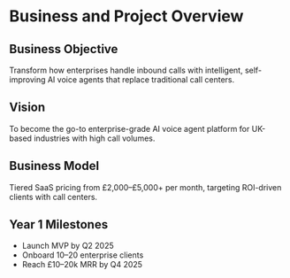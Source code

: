 # Business and Project Overview

## Business Objective
Transform how enterprises handle inbound calls with intelligent, self-improving AI voice agents that replace traditional call centers.

## Vision
To become the go-to enterprise-grade AI voice agent platform for UK-based industries with high call volumes.

## Business Model
Tiered SaaS pricing from £2,000–£5,000+ per month, targeting ROI-driven clients with call centers.

## Year 1 Milestones
- Launch MVP by Q2 2025
- Onboard 10–20 enterprise clients
- Reach £10–20k MRR by Q4 2025
